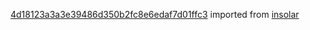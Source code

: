 [4d18123a3a3e39486d350b2fc8e6edaf7d01ffc3](https://github.com/insolar/insolar/commit/4d18123a3a3e39486d350b2fc8e6edaf7d01ffc3) imported from [insolar](https://github.com/insolar/insolar)
